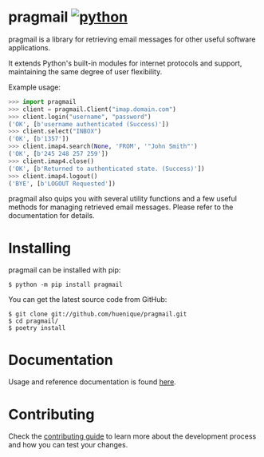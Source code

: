 # pragmail [![python](https://img.shields.io/badge/python-3.9+-blue.svg)](https://www.python.org/downloads/release/python-360/)

pragmail is a library for retrieving email messages for other useful software applications.

It extends Python's built-in modules for internet protocols and support, maintaining the same degree of user flexibility.

Example usage:
```python
>>> import pragmail
>>> client = pragmail.Client("imap.domain.com")
>>> client.login("username", "password")
('OK', [b'username authenticated (Success)'])
>>> client.select("INBOX")
('OK', [b'1357'])
>>> client.imap4.search(None, 'FROM', '"John Smith"')
('OK', [b'245 248 257 259'])
>>> client.imap4.close()
('OK', [b'Returned to authenticated state. (Success)'])
>>> client.imap4.logout()
('BYE', [b'LOGOUT Requested'])
```

pragmail also quips you with several utility functions and a few useful methods for managing retrieved email messages. Please refer to the documentation for details.

# Installing

pragmail can be installed with pip:
```
$ python -m pip install pragmail
```

You can get the latest source code from GitHub:
```
$ git clone git://github.com/huenique/pragmail.git
$ cd pragmail/
$ poetry install
```

# Documentation

Usage and reference documentation is found [here](https://github.com/huenique/pragmail/tree/main/docs).

# Contributing

Check the [contributing guide](https://github.com/huenique/pragmail/blob/main/.github/CONTRIBUTING.md) to learn more about the development process and how you can test your changes.

